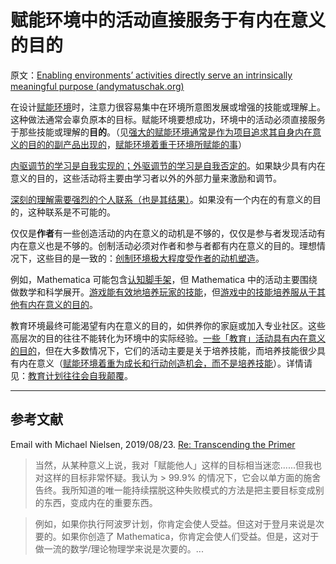 # 赋能环境中的活动直接服务于有内在意义的目的

原文：[Enabling environments’ activities directly serve an intrinsically meaningful purpose (andymatuschak.org)](https://notes.andymatuschak.org/z7wh92mfgXNTLk8AhaaLxsViQuzqGY5cV56Vm)

在设计[赋能环境](https://notes.andymatuschak.org/z3DaBP4vN1dutjUgrk3jbEeNxScccvDCxDgXe)时，注意力很容易集中在环境所意图发展或增强的技能或理解上。这种做法通常会辜负原本的目标。赋能环境要想成功，环境中的活动必须直接服务于那些技能或理解的**目的**。（见[强大的赋能环境通常是作为项目追求其自身内在意义的目的的副产品出现的](https://notes.andymatuschak.org/z4N6d29XL2PZXCa64HPcxA64RGWDb6Cagc1gs)，[赋能环境着重于环境所赋能的事](https://notes.andymatuschak.org/z6tuZZKaNeLM7c9jPZwNVGURGTuXLy8jesv5i)）

[内驱调节的学习是自我实现的；外驱调节的学习是自我否定的](https://notes.andymatuschak.org/z593cFAtL3wWfMEFZodUYcM9TPQyMDHzEXxvS)。如果缺少具有内在意义的目的，这些活动将主要由学习者以外的外部力量来激励和调节。

[深刻的理解需要强烈的个人联系（也是其结果）](https://notes.andymatuschak.org/z5gCpoFJJThDFHK1a7Vv3ssxF3kkjeRaTrJHK)。如果没有一个内在的有意义的目的，这种联系是不可能的。

仅仅是**作者**有一些创造活动的内在意义的动机是不够的，仅仅是参与者发现活动有内在意义也是不够的。创制活动必须对作者和参与者都有内在意义的目的。理想情况下，这些目的是一致的：[创制环境极大程度受作者的动机塑造](https://notes.andymatuschak.org/z34mYTEEEQcrywWkoNnz1Fzr8NmwaDsVRNgTK)。

例如，Mathematica 可能包含[认知脚手架](https://notes.andymatuschak.org/z8ZWYXFwXV38qiCgRx7zf2ySy9WCxWvcizNVr)，但 Mathematica 中的活动主要围绕做数学和科学展开。[游戏能有效地培养玩家的技能](https://notes.andymatuschak.org/z2J6v5xtfJaeW5KFF6fNwkHxLWQonxuUA5ndg)，但[游戏中的技能培养服从于其他有内在意义的目的](https://notes.andymatuschak.org/zeb2g4GbLPhXGKZavqQ7v7iuqe5B8jGhnFKw)。

教育环境最终可能渴望有内在意义的目的，如供养你的家庭或加入专业社区。这些高层次的目的往往不能转化为环境中的实际经验。[一些「教育」活动具有内在意义的目的](https://notes.andymatuschak.org/z3bjAHBa3Rx5DRwmVsmmeNUTceS9ErxLfSAiM)，但在大多数情况下，它们的活动主要是关于培养技能，而培养技能很少具有内在意义（[赋能环境着重为成长和行动创造机会，而不是培养技能](https://notes.andymatuschak.org/z5th5bWm6VhB6PPbYB97gUKMdnaZe5atntRza)）。详情请见：[教育计划往往会自我颠覆](https://notes.andymatuschak.org/z6qfYv9SPx6M9FZPzVj7o4qVRD1iTGJpMfz6J)。

------

## 参考文献

Email with Michael Nielsen, 2019/08/23. [Re: Transcending the Primer](javascript:void(0))

> 当然，从某种意义上说，我对「赋能他人」这样的目标相当迷恋......但我也对这样的目标非常怀疑。我认为 > 99.9% 的情况下，它会以单方面的施舍告终。我所知道的唯一能持续摆脱这种失败模式的方法是把主要目标变成别的东西，变成内在的重要东西。

>

> 例如，如果你执行阿波罗计划，你肯定会使人受益。但这对于登月来说是次要的。如果你创造了 Mathematica，你肯定会使人们受益。但是，这对于做一流的数学/理论物理学来说是次要的。...